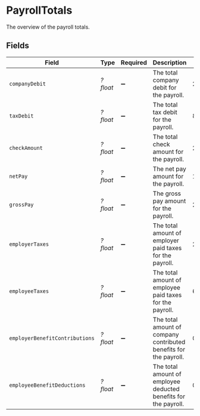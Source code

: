 # PayrollTotals

The overview of the payroll totals.


## Fields

| Field                                                             | Type                                                              | Required                                                          | Description                                                       | Example                                                           |
| ----------------------------------------------------------------- | ----------------------------------------------------------------- | ----------------------------------------------------------------- | ----------------------------------------------------------------- | ----------------------------------------------------------------- |
| `companyDebit`                                                    | *?float*                                                          | :heavy_minus_sign:                                                | The total company debit for the payroll.                          | 27992.49                                                          |
| `taxDebit`                                                        | *?float*                                                          | :heavy_minus_sign:                                                | The total tax debit for the payroll.                              | 8655.32                                                           |
| `checkAmount`                                                     | *?float*                                                          | :heavy_minus_sign:                                                | The total check amount for the payroll.                           | 27966.23                                                          |
| `netPay`                                                          | *?float*                                                          | :heavy_minus_sign:                                                | The net pay amount for the payroll.                               | 19337.17                                                          |
| `grossPay`                                                        | *?float*                                                          | :heavy_minus_sign:                                                | The gross pay amount for the payroll.                             | 27966.23                                                          |
| `employerTaxes`                                                   | *?float*                                                          | :heavy_minus_sign:                                                | The total amount of employer paid taxes for the payroll.          | 2038.93                                                           |
| `employeeTaxes`                                                   | *?float*                                                          | :heavy_minus_sign:                                                | The total amount of employee paid taxes for the payroll.          | 6616.39                                                           |
| `employerBenefitContributions`                                    | *?float*                                                          | :heavy_minus_sign:                                                | The total amount of company contributed benefits for the payroll. | 0                                                                 |
| `employeeBenefitDeductions`                                       | *?float*                                                          | :heavy_minus_sign:                                                | The total amount of employee deducted benefits for the payroll.   | 0                                                                 |